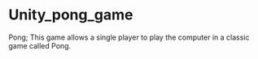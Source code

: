 # Unity_pong_game
Pong;
This game allows a single player to play the computer in a classic game called Pong.
